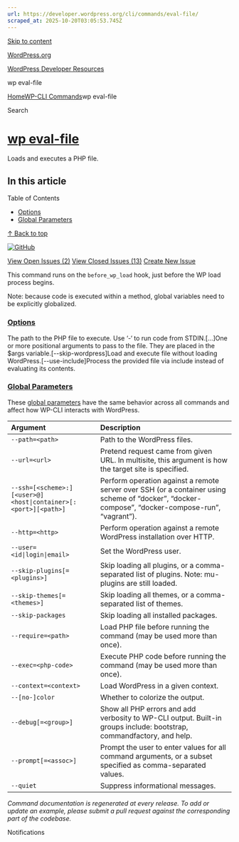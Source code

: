 ```yaml
---
url: https://developer.wordpress.org/cli/commands/eval-file/
scraped_at: 2025-10-20T03:05:53.745Z
---
```


[Skip to content](https://developer.wordpress.org/cli/commands/eval-file/#wp--skip-link--target)

[WordPress.org](https://wordpress.org/)

[WordPress Developer Resources](https://developer.wordpress.org/)

wp eval-file


[Home](https://developer.wordpress.org/)[WP-CLI Commands](https://developer.wordpress.org/cli/commands/)wp eval-file

Search

# [wp eval-file](https://developer.wordpress.org/cli/commands/eval-file/)

Loads and executes a PHP file.

## In this article

Table of Contents

- [Options](https://developer.wordpress.org/cli/commands/eval-file/#options)
- [Global Parameters](https://developer.wordpress.org/cli/commands/eval-file/#global-parameters)

[↑ Back to top](https://developer.wordpress.org/cli/commands/eval-file/#wp--skip-link--target)

[![GitHub](https://make.wordpress.org/cli/wp-content/plugins/wporg-cli/assets/images/github-mark.svg)](https://github.com/wp-cli/eval-command)

[View Open Issues (2)](https://github.com/login?return_to=%2Fissues%3Fq%3Dlabel%3Acommand%3Aeval-file+sort%3Aupdated-desc+org%3Awp-cli+is%3Aopen) [View Closed Issues (13)](https://github.com/login?return_to=%2Fissues%3Fq%3Dlabel%3Acommand%3Aeval-file+sort%3Aupdated-desc+org%3Awp-cli+is%3Aclosed) [Create New Issue](https://github.com/wp-cli/eval-command/issues/new)

This command runs on the `before_wp_load` hook, just before the WP load process begins.

Note: because code is executed within a method, global variables need to be explicitly globalized.

### [Options](https://developer.wordpress.org/cli/commands/eval-file/\#options)

<file>The path to the PHP file to execute. Use ‘-‘ to run code from STDIN.\[<arg>…\]One or more positional arguments to pass to the file. They are placed in the $args variable.\[--skip-wordpress\]Load and execute file without loading WordPress.\[--use-include\]Process the provided file via include instead of evaluating its contents.

### [Global Parameters](https://developer.wordpress.org/cli/commands/eval-file/\#global-parameters)

These [global parameters](https://make.wordpress.org/cli/handbook/config/) have the same behavior across all commands and affect how WP-CLI interacts with WordPress.

| **Argument** | **Description** |
| :-- | :-- |
| `--path=<path>` | Path to the WordPress files. |
| `--url=<url>` | Pretend request came from given URL. In multisite, this argument is how the target site is specified. |
| `--ssh=[<scheme>:][<user>@]<host\|container>[:<port>][<path>]` | Perform operation against a remote server over SSH (or a container using scheme of “docker”, “docker-compose”, “docker-compose-run”, “vagrant”). |
| `--http=<http>` | Perform operation against a remote WordPress installation over HTTP. |
| `--user=<id\|login\|email>` | Set the WordPress user. |
| `--skip-plugins[=<plugins>]` | Skip loading all plugins, or a comma-separated list of plugins. Note: mu-plugins are still loaded. |
| `--skip-themes[=<themes>]` | Skip loading all themes, or a comma-separated list of themes. |
| `--skip-packages` | Skip loading all installed packages. |
| `--require=<path>` | Load PHP file before running the command (may be used more than once). |
| `--exec=<php-code>` | Execute PHP code before running the command (may be used more than once). |
| `--context=<context>` | Load WordPress in a given context. |
| `--[no-]color` | Whether to colorize the output. |
| `--debug[=<group>]` | Show all PHP errors and add verbosity to WP-CLI output. Built-in groups include: bootstrap, commandfactory, and help. |
| `--prompt[=<assoc>]` | Prompt the user to enter values for all command arguments, or a subset specified as comma-separated values. |
| `--quiet` | Suppress informational messages. |

_Command documentation is regenerated at every release. To add or update an example, please submit a pull request against the corresponding part of the codebase._

Notifications